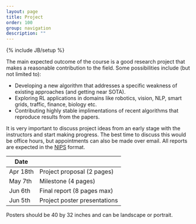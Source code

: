 ```yaml
---
layout: page
title: Project
order: 100
group: navigation
description: ""
---
```

{% include JB/setup %}

The main expected outcome of the course is a good research project that makes a reasonable contribution to the field. Some possibilities include (but not limited to):
- Developing a new algorithm that addresses a specific weakness of existing approaches (and getting near SOTA).
- Exploring RL applications in domains like robotics, vision, NLP, smart grids, traffic, finance, biology etc.
- Contributing highly stable implimentations of recent algorithms that reproduce results from the papers.

It is very important to discuss project ideas from an early stage with the instructors and start making progress. The best time to discuss this would be office hours, but appointments can also be made over email. All reports are expected in the [NIPS](https://nips.cc/Conferences/2017/PaperInformation/StyleFiles) format.

| Date                     |                                                       |
|--------------------------| ------------------------------------------------------|
| Apr 18th                 |   Project proposal (2 pages) |
| May 7th                  |   Milestone (4 pages) |
| Jun 6th                  |   Final report (8 pages max) |
| Jun 5th                  |   Project poster presentations |

Posters should be 40 by 32 inches and can be landscape or portrait.
